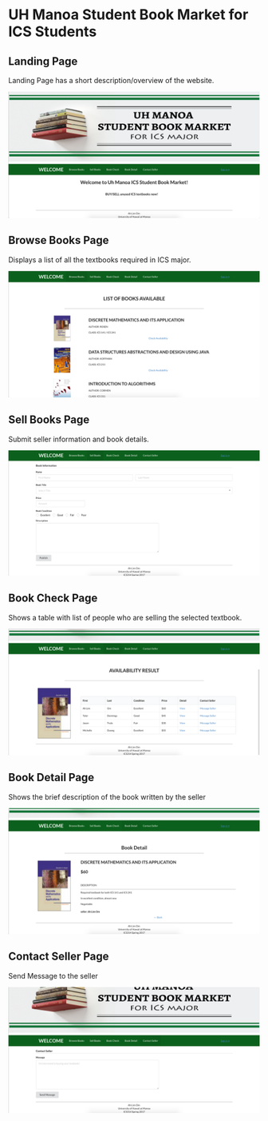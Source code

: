 # UH Manoa Student Book Market for ICS Students

## Landing Page

Landing Page has a short description/overview of the website.

<img class="ui image" src="/doc/landing.png">

## Browse Books Page

Displays a list of all the textbooks required in ICS major.

<img class="ui image" src="/doc/browse_books.png">

## Sell Books Page

Submit seller information and book details.

<img class="ui image" src="/doc/sell_books.png">

## Book Check Page

Shows a table with list of people who are selling the selected textbook.

<img class="ui image" src="/doc/book_check.png">

## Book Detail Page

Shows the brief description of the book written by the seller

<img class="ui image" src="/doc/book_detail.png">

## Contact Seller Page

Send Message to the seller

<img class="ui image" src="/doc/contact_seller.png">
